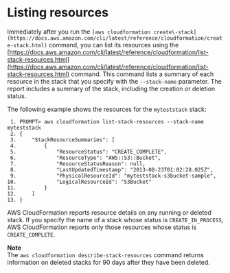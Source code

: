 # Listing resources<a name="using-cfn-listing-stack-resources"></a>

Immediately after you run the `[aws cloudformation create\-stack](https://docs.aws.amazon.com/cli/latest/reference/cloudformation/create-stack.html)` command, you can list its resources using the [https://docs.aws.amazon.com/cli/latest/reference/cloudformation/list-stack-resources.html](https://docs.aws.amazon.com/cli/latest/reference/cloudformation/list-stack-resources.html) command\. This command lists a summary of each resource in the stack that you specify with the `--stack-name` parameter\. The report includes a summary of the stack, including the creation or deletion status\.

The following example shows the resources for the `myteststack` stack:

```
 1. PROMPT> aws cloudformation list-stack-resources --stack-name myteststack
 2. {
 3.     "StackResourceSummaries": [
 4.         {
 5.             "ResourceStatus": "CREATE_COMPLETE",
 6.             "ResourceType": "AWS::S3::Bucket",
 7.             "ResourceStatusReason": null,
 8.             "LastUpdatedTimestamp": "2013-08-23T01:02:28.025Z",
 9.             "PhysicalResourceId": "myteststack-s3bucket-sample",
10.             "LogicalResourceId": "S3Bucket"
11.         }
12.     ]
13. }
```

AWS CloudFormation reports resource details on any running or deleted stack\. If you specify the name of a stack whose status is `CREATE_IN_PROCESS`, AWS CloudFormation reports only those resources whose status is `CREATE_COMPLETE`\.

**Note**  
The `aws cloudformation describe-stack-resources` command returns information on deleted stacks for 90 days after they have been deleted\.
